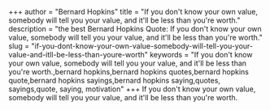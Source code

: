 +++
author = "Bernard Hopkins"
title = "If you don't know your own value, somebody will tell you your value, and it'll be less than you're worth."
description = "the best Bernard Hopkins Quote: If you don't know your own value, somebody will tell you your value, and it'll be less than you're worth."
slug = "if-you-dont-know-your-own-value-somebody-will-tell-you-your-value-and-itll-be-less-than-youre-worth"
keywords = "If you don't know your own value, somebody will tell you your value, and it'll be less than you're worth.,bernard hopkins,bernard hopkins quotes,bernard hopkins quote,bernard hopkins sayings,bernard hopkins saying,quotes, sayings,quote, saying, motivation"
+++
If you don't know your own value, somebody will tell you your value, and it'll be less than you're worth.
